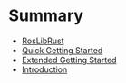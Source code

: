 # Summary

- [RosLibRust](./roslibrust.md)
- [Quick Getting Started](./quick_getting_started.md)
- [Extended Getting Started](./extended_getting_started.md)
- [Introduction](./introduction.md)

